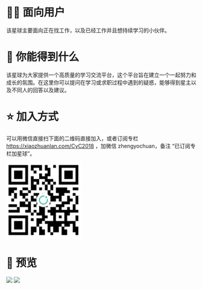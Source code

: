 # 👩‍💻 面向用户

该星球主要面向正在找工作，以及已经工作并且想持续学习的小伙伴。

# 🍉 你能得到什么

该星球为大家提供一个高质量的学习交流平台，这个平台旨在建立一个一起努力和成长的氛围。在这里你可以提问在学习或求职过程中遇到的疑惑，能够得到星主以及不同人的回答以及建议。

# ⭐️ 加入方式

可以用微信直接扫下面的二维码直接加入，或者订阅专栏 https://xiaozhuanlan.com/CyC2018 ，加微信 zhengyochuan，备注 “已订阅专栏加星球”。 

<img src="https://github.com/CyC2018/CS-Notes/raw/master/other/planet1.png" width="200px">

# 🔎 预览

<img src="planet2.jpg" width="400px">

<img src="planet3.jpg" width="400px">


